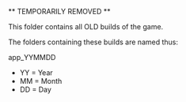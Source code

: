 ** TEMPORARILY REMOVED **


This folder contains all OLD builds of the game. 

The folders containing these builds are named thus:

app_YYMMDD

* YY = Year
* MM = Month
* DD = Day

